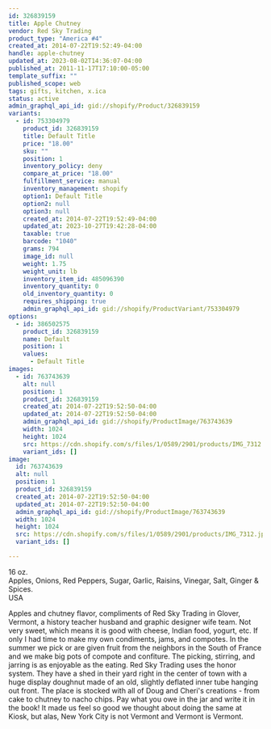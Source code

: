 ```yaml
---
id: 326839159
title: Apple Chutney
vendor: Red Sky Trading
product_type: "America #4"
created_at: 2014-07-22T19:52:49-04:00
handle: apple-chutney
updated_at: 2023-08-02T14:36:07-04:00
published_at: 2011-11-17T17:10:00-05:00
template_suffix: ""
published_scope: web
tags: gifts, kitchen, x.ica
status: active
admin_graphql_api_id: gid://shopify/Product/326839159
variants:
  - id: 753304979
    product_id: 326839159
    title: Default Title
    price: "18.00"
    sku: ""
    position: 1
    inventory_policy: deny
    compare_at_price: "18.00"
    fulfillment_service: manual
    inventory_management: shopify
    option1: Default Title
    option2: null
    option3: null
    created_at: 2014-07-22T19:52:49-04:00
    updated_at: 2023-10-27T19:42:28-04:00
    taxable: true
    barcode: "1040"
    grams: 794
    image_id: null
    weight: 1.75
    weight_unit: lb
    inventory_item_id: 485096390
    inventory_quantity: 0
    old_inventory_quantity: 0
    requires_shipping: true
    admin_graphql_api_id: gid://shopify/ProductVariant/753304979
options:
  - id: 386502575
    product_id: 326839159
    name: Default
    position: 1
    values:
      - Default Title
images:
  - id: 763743639
    alt: null
    position: 1
    product_id: 326839159
    created_at: 2014-07-22T19:52:50-04:00
    updated_at: 2014-07-22T19:52:50-04:00
    admin_graphql_api_id: gid://shopify/ProductImage/763743639
    width: 1024
    height: 1024
    src: https://cdn.shopify.com/s/files/1/0589/2901/products/IMG_7312.jpeg?v=1406073170
    variant_ids: []
image:
  id: 763743639
  alt: null
  position: 1
  product_id: 326839159
  created_at: 2014-07-22T19:52:50-04:00
  updated_at: 2014-07-22T19:52:50-04:00
  admin_graphql_api_id: gid://shopify/ProductImage/763743639
  width: 1024
  height: 1024
  src: https://cdn.shopify.com/s/files/1/0589/2901/products/IMG_7312.jpeg?v=1406073170
  variant_ids: []

---
```


16 oz.  
Apples, Onions, Red Peppers, Sugar, Garlic, Raisins, Vinegar, Salt, Ginger & Spices.  
USA

Apples and chutney flavor, compliments of Red Sky Trading in Glover, Vermont, a history teacher husband and graphic designer wife team. Not very sweet, which means it is good with cheese, Indian food, yogurt, etc. If only I had time to make my own condiments, jams, and compotes. In the summer we pick or are given fruit from the neighbors in the South of France and we make big pots of compote and confiture. The picking, stirring, and jarring is as enjoyable as the eating. Red Sky Trading uses the honor system. They have a shed in their yard right in the center of town with a huge display doughnut made of an old, slightly deflated inner tube hanging out front. The place is stocked with all of Doug and Cheri's creations - from cake to chutney to nacho chips. Pay what you owe in the jar and write it in the book! It made us feel so good we thought about doing the same at Kiosk, but alas, New York City is not Vermont and Vermont is Vermont.